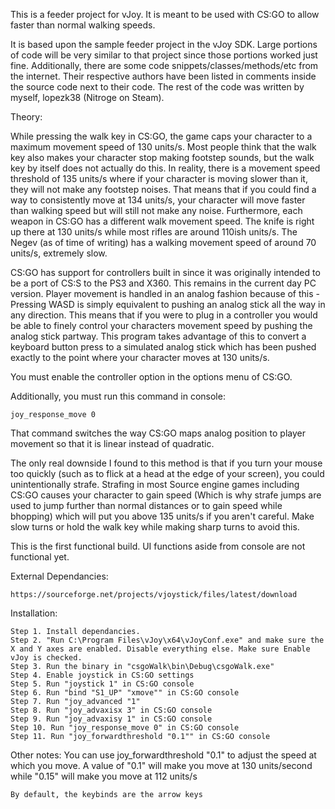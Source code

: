 This is a feeder project for vJoy. It is meant to be used with CS:GO to allow faster than normal walking speeds.

It is based upon the sample feeder project in the vJoy SDK. Large portions of code will be very similar to that project since those portions worked just fine. Additionally, there are some code snippets/classes/methods/etc from the internet. Their respective authors have been listed in comments inside the source code next to their code. The rest of the code was written by myself, lopezk38 (Nitroge on Steam).

Theory:

While pressing the walk key in CS:GO, the game caps your character to a maximum movement speed of 130 units/s. Most people think that the walk key also makes your character stop making footstep sounds, but the walk key by itself does not actually do this. In reality, there is a movement speed threshold of 135 units/s where if your character is moving slower than it, they will not make any footstep noises. That means that if you could find a way to consistently move at 134 units/s, your character will move faster than walking speed but will still not make any noise. Furthermore, each weapon in CS:GO has a different walk movement speed. The knife is right up there at 130 units/s while most rifles are around 110ish units/s. The Negev (as of time of writing) has a walking movement speed of around 70 units/s, extremely slow. 

CS:GO has support for controllers built in since it was originally intended to be a port of CS:S to the PS3 and X360. This remains in the current day PC version. Player movement is handled in an analog fashion because of this - Pressing WASD is simply equivalent to pushing an analog stick all the way in any direction. This means that if you were to plug in a controller you would be able to finely control your characters movement speed by pushing the analog stick partway. This program takes advantage of this to convert a keyboard button press to a simulated analog stick which has been pushed exactly to the point where your character moves at 130 units/s. 

You must enable the controller option in the options menu of CS:GO.

Additionally, you must run this command in console:

	joy_response_move 0
	
That command switches the way CS:GO maps analog position to player movement so that it is linear instead of quadratic.

The only real downside I found to this method is that if you turn your mouse too quickly (such as to flick at a head at the edge of your screen), you could unintentionally strafe. Strafing in most Source engine games including CS:GO causes your character to gain speed (Which is why strafe jumps are used to jump further than normal distances or to gain speed while bhopping) which will put you above 135 units/s if you aren't careful. Make slow turns or hold the walk key while making sharp turns to avoid this.

This is the first functional build. UI functions aside from console are not functional yet. 

External Dependancies:

	https://sourceforge.net/projects/vjoystick/files/latest/download
	
	
Installation:

	Step 1. Install dependancies.
	Step 2. "Run C:\Program Files\vJoy\x64\vJoyConf.exe" and make sure the X and Y axes are enabled. Disable everything else. Make sure Enable vJoy is checked.
	Step 3. Run the binary in "csgoWalk\bin\Debug\csgoWalk.exe"
	Step 4. Enable joystick in CS:GO settings
	Step 5. Run "joystick 1" in CS:GO console
	Step 6. Run "bind "S1_UP" "xmove"" in CS:GO console
	Step 7. Run "joy_advanced "1"
	Step 8. Run "joy_advaxisx 3" in CS:GO console
	Step 9. Run "joy_advaxisy 1" in CS:GO console
	Step 10. Run "joy_response_move 0" in CS:GO console
	Step 11. Run "joy_forwardthreshold "0.1"" in CS:GO console
	
Other notes:
	You can use joy_forwardthreshold "0.1" to adjust the speed at which you move. A value of "0.1" will make you move at 130 units/second while "0.15" will make you move at 112 units/s
	
	By default, the keybinds are the arrow keys